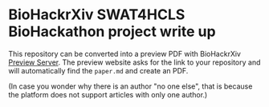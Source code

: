 # BioHackrXiv SWAT4HCLS BioHackathon project write up

This repository can be converted into a preview PDF with BioHackrXiv [Preview Server](http://preview.biohackrxiv.org/).
The preview website asks for the link to your repository and will automatically find the `paper.md` and create an PDF.

(In case you wonder why there is an author "no one else", that is because the platform does not support articles with
only one author.)
